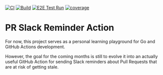 [![CI](https://github.com/hellej/pr-slack-reminder-action/actions/workflows/unit-tests.yml/badge.svg)](https://github.com/hellej/pr-slack-reminder-action/actions/workflows/unit-tests.yml) [![Build](https://github.com/hellej/pr-slack-reminder-action/actions/workflows/build.yml/badge.svg)](https://github.com/hellej/pr-slack-reminder-action/actions/workflows/build.yml) [![E2E Test Run](https://github.com/hellej/pr-slack-reminder-action/actions/workflows/e2e-test.yml/badge.svg)](https://github.com/hellej/pr-slack-reminder-action/actions/workflows/e2e-test.yml) [![coverage](https://coveralls.io/repos/github/hellej/pr-slack-reminder-action/badge.svg?branch=main)](https://coveralls.io/github/hellej/pr-slack-reminder-action?branch=main)

# PR Slack Reminder Action

For now, this project serves as a personal learning playground for Go and GitHub Actions development.

However, the goal for the coming months is still to evolve it into an actually useful GitHub Action for sending Slack reminders about Pull Requests that are at risk of getting stale.
